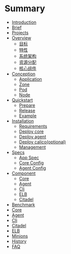 # Summary

* [Introduction](README.md)
* [Brief](brief.md)
* [Projects](projects.md)
* [Overview](overview/README.md)
    * [目标](overview/resolution.md)
    * [特性](overview/features.md)
    * [系统架构](overview/arch.md)
    * [资源分配](overview/resource.md)
    * [核心组件](overview/component.md)
* [Conception](conception/README.md)
    * [Application](conception/application.md)
    * [Zone](conception/zone.md)
    * [Pod](conception/pod.md)
    * [Node](conception/node.md)
* [Quickstart](quickstart/README.md)
    * [Prepare](quickstart/prepare.md)
    * [Release](quickstart/release.md)
    * [Example](quickstart/example.md)
* [Installation](installation/README.md)
    * [Requirements]()
    * [Deploy core]()
    * [Deploy agent]()
    * [Deploy calico(optional)]()
    * [Management]()
* [Specs](specs/README.md)
    * [App Spec](specs/app.md)
    * [Core Config](specs/core.md)
    * [Agent Config](specs/agent.md)
* [Component](component/README.md)
    * [Core](component/core.md)
    * [Agent](component/agent.md)
    * [Cli](component/cli.md)
    * [ELB](component/elb.md)
    * [Citadel]()
* [Benchmark](benchmark.md)
* [Core](https://github.com/projecteru2/core/blob/master/README.md)
* [Agent](https://github.com/projecteru2/agent/blob/master/README.md)
* [Cli](https://github.com/projecteru2/cli/blob/master/README.md)
* [Citadel](https://github.com/projecteru2/citadel/blob/master/README.md)
* [ELB](https://github.com/projecteru2/elb/blob/master/README.md)
* [Minions](https://github.com/projecteru2/minions/blob/master/README.md)
* [History](history.md)
* [FAQ](FAQ.md)
